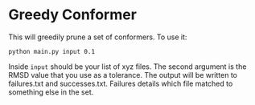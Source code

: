 # Greedy Conformer

This will greedily prune a set of conformers. To use it:
```
python main.py input 0.1
```
Inside `input` should be your list of xyz files. The second argument is
the RMSD value that you use as a tolerance. The output will be written
to failures.txt and successes.txt. Failures details which file matched
to something else in the set.


